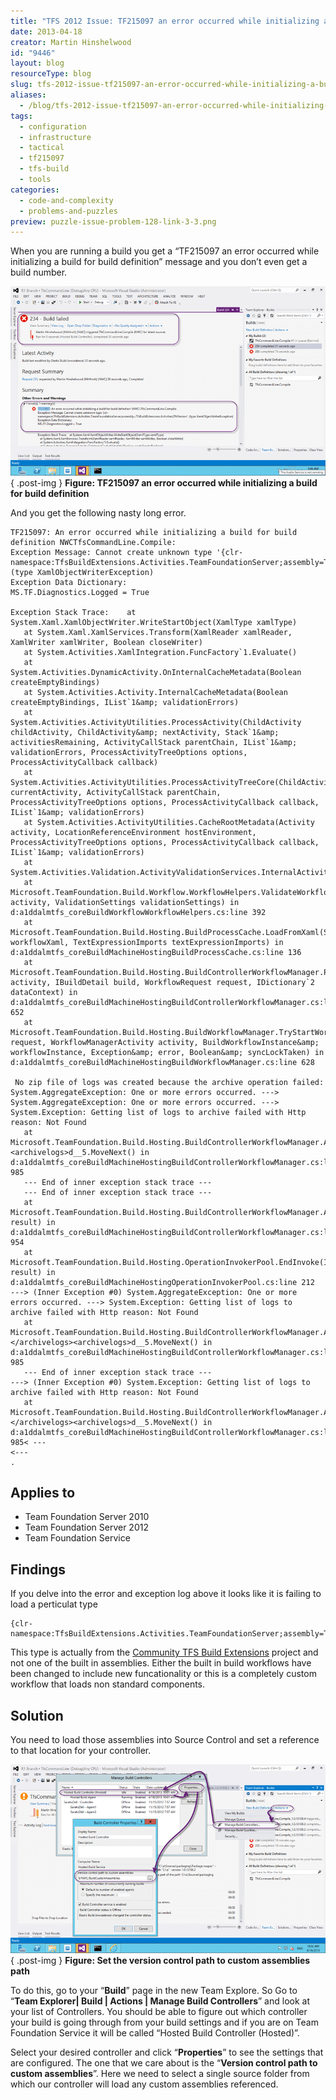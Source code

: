```yaml
---
title: "TFS 2012 Issue: TF215097 an error occurred while initializing a build for build definition"
date: 2013-04-18
creator: Martin Hinshelwood
id: "9446"
layout: blog
resourceType: blog
slug: tfs-2012-issue-tf215097-an-error-occurred-while-initializing-a-build-for-build-definition
aliases:
  - /blog/tfs-2012-issue-tf215097-an-error-occurred-while-initializing-a-build-for-build-definition
tags:
  - configuration
  - infrastructure
  - tactical
  - tf215097
  - tfs-build
  - tools
categories:
  - code-and-complexity
  - problems-and-puzzles
preview: puzzle-issue-problem-128-link-3-3.png
---
```


When you are running a build you get a “TF215097 an error occurred while initializing a build for build definition” message and you don’t even get a build number.

![image](images/image15-1-1.png "image")  
{ .post-img }
**Figure: TF215097 an error occurred while initializing a build for build definition**

And you get the following nasty long error.

```
TF215097: An error occurred while initializing a build for build definition NWCTfsCommandLine.Compile:
Exception Message: Cannot create unknown type '{clr-namespace:TfsBuildExtensions.Activities.TeamFoundationServer;assembly=TfsBuildExtensions.Activities}TfsVersion'. (type XamlObjectWriterException)
Exception Data Dictionary:
MS.TF.Diagnostics.Logged = True

Exception Stack Trace:    at System.Xaml.XamlObjectWriter.WriteStartObject(XamlType xamlType)
   at System.Xaml.XamlServices.Transform(XamlReader xamlReader, XamlWriter xamlWriter, Boolean closeWriter)
   at System.Activities.XamlIntegration.FuncFactory`1.Evaluate()
   at System.Activities.DynamicActivity.OnInternalCacheMetadata(Boolean createEmptyBindings)
   at System.Activities.Activity.InternalCacheMetadata(Boolean createEmptyBindings, IList`1&amp; validationErrors)
   at System.Activities.ActivityUtilities.ProcessActivity(ChildActivity childActivity, ChildActivity&amp; nextActivity, Stack`1&amp; activitiesRemaining, ActivityCallStack parentChain, IList`1&amp; validationErrors, ProcessActivityTreeOptions options, ProcessActivityCallback callback)
   at System.Activities.ActivityUtilities.ProcessActivityTreeCore(ChildActivity currentActivity, ActivityCallStack parentChain, ProcessActivityTreeOptions options, ProcessActivityCallback callback, IList`1&amp; validationErrors)
   at System.Activities.ActivityUtilities.CacheRootMetadata(Activity activity, LocationReferenceEnvironment hostEnvironment, ProcessActivityTreeOptions options, ProcessActivityCallback callback, IList`1&amp; validationErrors)
   at System.Activities.Validation.ActivityValidationServices.InternalActivityValidationServices.InternalValidate()
   at Microsoft.TeamFoundation.Build.Workflow.WorkflowHelpers.ValidateWorkflow(Activity activity, ValidationSettings validationSettings) in d:a1ddalmtfs_coreBuildWorkflowWorkflowHelpers.cs:line 392
   at Microsoft.TeamFoundation.Build.Hosting.BuildProcessCache.LoadFromXaml(String workflowXaml, TextExpressionImports textExpressionImports) in d:a1ddalmtfs_coreBuildMachineHostingBuildProcessCache.cs:line 136
   at Microsoft.TeamFoundation.Build.Hosting.BuildControllerWorkflowManager.PrepareRequestForBuild(WorkflowManagerActivity activity, IBuildDetail build, WorkflowRequest request, IDictionary`2 dataContext) in d:a1ddalmtfs_coreBuildMachineHostingBuildControllerWorkflowManager.cs:line 652
   at Microsoft.TeamFoundation.Build.Hosting.BuildWorkflowManager.TryStartWorkflow(WorkflowRequest request, WorkflowManagerActivity activity, BuildWorkflowInstance&amp; workflowInstance, Exception&amp; error, Boolean&amp; syncLockTaken) in d:a1ddalmtfs_coreBuildMachineHostingBuildWorkflowManager.cs:line 628

 No zip file of logs was created because the archive operation failed: System.AggregateException: One or more errors occurred. ---> System.AggregateException: One or more errors occurred. ---> System.Exception: Getting list of logs to archive failed with Http reason: Not Found
   at Microsoft.TeamFoundation.Build.Hosting.BuildControllerWorkflowManager.ArchiveLogsInvoker.<archivelogs>d__5.MoveNext() in d:a1ddalmtfs_coreBuildMachineHostingBuildControllerWorkflowManager.cs:line 985
   --- End of inner exception stack trace ---
   --- End of inner exception stack trace ---
   at Microsoft.TeamFoundation.Build.Hosting.BuildControllerWorkflowManager.ArchiveLogsInvoker.End(IAsyncResult result) in d:a1ddalmtfs_coreBuildMachineHostingBuildControllerWorkflowManager.cs:line 954
   at Microsoft.TeamFoundation.Build.Hosting.OperationInvokerPool.EndInvoke(IAsyncResult result) in d:a1ddalmtfs_coreBuildMachineHostingOperationInvokerPool.cs:line 212
---> (Inner Exception #0) System.AggregateException: One or more errors occurred. ---> System.Exception: Getting list of logs to archive failed with Http reason: Not Found
   at Microsoft.TeamFoundation.Build.Hosting.BuildControllerWorkflowManager.ArchiveLogsInvoker.</archivelogs><archivelogs>d__5.MoveNext() in d:a1ddalmtfs_coreBuildMachineHostingBuildControllerWorkflowManager.cs:line 985
   --- End of inner exception stack trace ---
---> (Inner Exception #0) System.Exception: Getting list of logs to archive failed with Http reason: Not Found
   at Microsoft.TeamFoundation.Build.Hosting.BuildControllerWorkflowManager.ArchiveLogsInvoker.</archivelogs><archivelogs>d__5.MoveNext() in d:a1ddalmtfs_coreBuildMachineHostingBuildControllerWorkflowManager.cs:line 985< ---
<---
.
```

## Applies to

- Team Foundation Server 2010
- Team Foundation Server 2012
- Team Foundation Service

## Findings

If you delve into the error and exception log above it looks like it is failing to load a perticulat type

```
{clr-namespace:TfsBuildExtensions.Activities.TeamFoundationServer;assembly=TfsBuildExtensions.Activities}TfsVersion

```

This type is actually from the [Community TFS Build Extensions](https://tfsbuildextensions.codeplex.com/) project and not one of the built in assemblies. Either the built in build workflows have been changed to include new funcationality or this is a completely custom workflow that loads non standard components.

## Solution

You need to load those assemblies into Source Control and set a reference to that location for your controller.

![image](images/image16-2-2.png "image")  
{ .post-img }
**Figure: Set the version control path to custom assemblies path**

To do this, go to your “**Build**” page in the new Team Explore. So Go to “**Team Explorer| Build | Actions | Manage Build Controllers**” and look at your list of Controllers. You should be able to figure out which controller your build is going through from your build settings and if you are on Team Foundation Service it will be called “Hosted Build Controller (Hosted)”.

Select your desired controller and click “**Properties**” to see the settings that are configured. The one that we care about is the “**Version control path to custom assemblies**”. Here we need to select a single source folder from which our controller will load any custom assemblies referenced.
